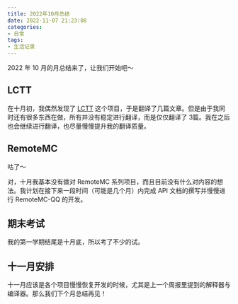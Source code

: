 ```yaml
---
title: 2022年10月总结
date: 2022-11-07 21:23:08
categories:
- 日常
tags:
- 生活记录
---
```


2022 年 10 月的月总结来了，让我们开始吧～

<!-- more -->

## LCTT

在十月初，我偶然发现了 [LCTT](https://github.com/LCTT/TranslateProject) 这个项目，于是翻译了几篇文章。但是由于我同时还有很多东西在做，所有并没有稳定进行翻译，而是仅仅翻译了 3篇。我在之后也会继续进行翻译，也尽量慢慢提升我的翻译质量。

## RemoteMC

咕了～

对，十月我基本没有做对 RemoteMC 系列项目，而且目前没有什么对内容的想法。我计划在接下来一段时间（可能是几个月）内完成 API 文档的撰写并慢慢进行 RemoteMC-QQ 的开发。

## 期末考试

我的第一学期结尾是十月底，所以考了不少的试。

## 十一月安排

十一月应该是各个项目慢慢恢复开发的时候，尤其是上一个周报里提到的解释器与编译器。那么我们下个月总结再见！
